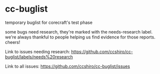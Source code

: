 cc-buglist
==========

temporary buglist for corecraft's test phase

some bugs need research, they're marked with the needs-research label.
we're always thankful to people helping us find evidence for those
reports. cheers!

Link to issues needing research: https://github.com/ccshiro/cc-buglist/labels/needs%20research

Link to all issues: https://github.com/ccshiro/cc-buglist/issues
